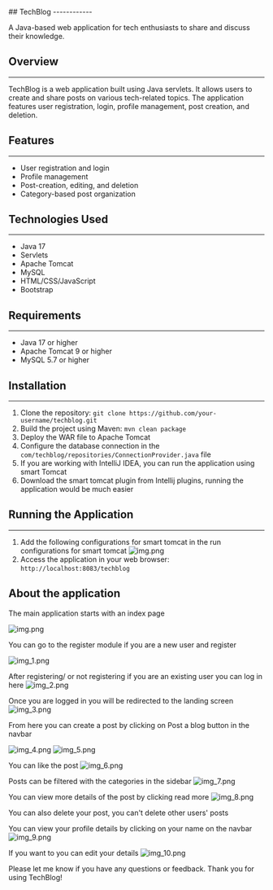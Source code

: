 <p align="justify">
## TechBlog
------------

A Java-based web application for tech enthusiasts to share and discuss their knowledge.

## Overview
------------

TechBlog is a web application built using Java servlets. It allows users to create and share posts on various tech-related topics. The application features user registration, login, profile management, post creation, and deletion.

## Features
------------

* User registration and login
* Profile management
* Post-creation, editing, and deletion
* Category-based post organization

## Technologies Used
--------------------

* Java 17
* Servlets
* Apache Tomcat
* MySQL
* HTML/CSS/JavaScript
* Bootstrap

## Requirements
---------------

* Java 17 or higher
* Apache Tomcat 9 or higher
* MySQL 5.7 or higher

## Installation
------------

1. Clone the repository: `git clone https://github.com/your-username/techblog.git`
2. Build the project using Maven: `mvn clean package`
3. Deploy the WAR file to Apache Tomcat
4. Configure the database connection in the `com/techblog/repositories/ConnectionProvider.java` file
5. If you are working with IntelliJ IDEA, you can run the application using smart Tomcat
6. Download the smart tomcat plugin from Intellij plugins, running the application would be much easier

## Running the Application
-------------------------

1. Add the following configurations for smart tomcat in the run configurations for smart tomcat
   ![img.png](src/main/webapp/images/READMEimages/img_11.png)
2. Access the application in your web browser: `http://localhost:8083/techblog`

## About the application

The main application starts with an index page

![img.png](src/main/webapp/images/READMEimages/img.png)

You can go to the register module if you are a new user and register

![img_1.png](src/main/webapp/images/READMEimages/img_1.png)


After registering/ or not registering if you are an existing user you can log in here
![img_2.png](src/main/webapp/images/READMEimages/img_2.png)

Once you are logged in you will be redirected to the landing screen
![img_3.png](src/main/webapp/images/READMEimages/img_3.png)

From here you can create a post by clicking on Post a blog button in the navbar

![img_4.png](src/main/webapp/images/READMEimages/img_4.png)
![img_5.png](src/main/webapp/images/READMEimages/img_5.png)

You can like the post
![img_6.png](src/main/webapp/images/READMEimages/img_6.png)

Posts can be filtered with the categories in the sidebar
![img_7.png](src/main/webapp/images/READMEimages/img_7.png)

You can view more details of the post by clicking read more
![img_8.png](src/main/webapp/images/READMEimages/img_8.png)

You can also delete your post, you can't delete other users' posts

You can view your profile details by clicking on your name on the navbar
![img_9.png](src/main/webapp/images/READMEimages/img_9.png)

If you want to you can edit your details
![img_10.png](src/main/webapp/images/READMEimages/img_10.png)

Please let me know if you have any questions or feedback. Thank you for using TechBlog!
</p>
